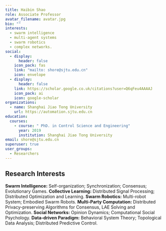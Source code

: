 ```yaml
---
title: Haibin Shao
role: Associate Professor
avatar_filename: avatar.jpg
bio: ""
interests:
  - swarm intelligence
  - multi-agent systems
  - swarm robotics
  - complex networks.
social:
  - display:
      header: false
    icon_pack: fas
    link: "mailto: shore@sjtu.edu.cn"
    icon: envelope
  - display:
      header: false
    link: https://scholar.google.co.uk/citations?user=Q6qFeu4AAAAJ
    icon_pack: ai
    icon: google-scholar
organizations:
  - name: Shanghai Jiao Tong University
    url: https://automation.sjtu.edu.cn
education:
  courses:
    - course: " PhD. in Control Science and Engineering"
      year: 2019
      institution: Shanghai Jiao Tong University
email: shore@sjtu.edu.cn
superuser: true
user_groups:
  - Researchers
---
```




## Research Interests

**Swarm Intelligence:** Self-organization; Synchronization; Consensus; Evolutionary Games.
**Collective Learning:** Distributed Signal Processing; Distributed Optimization and Learning.
**Swarm Robotics:** Multi-robot System; Embodied Swarm Robots.
**Multi-Party Computation:** Distributed Privacy-preserving Algorithms for Consensus, LAE Solving and Optimization.
**Social Networks:** Opinion Dynamics; Computational Social Psychology.
**Data-driven Paradigm:** Behavioral System Theory; Topological Data Analysis; Distributed Predictive Control.

